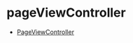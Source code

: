 # pageViewController


* [PageViewController](pageViewController/SwiftG/SwiftG/ViewController.swift)
